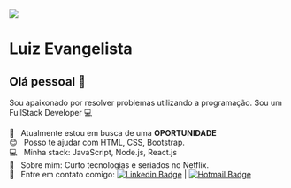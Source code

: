 <img width="auto" src="https://github.com/tgmarinho/tgmarinho/blob/master/banner.png">


# Luiz Evangelista

## Olá pessoal 👋
Sou apaixonado por resolver problemas utilizando a programação.
Sou um FullStack Developer :computer:

 :rocket:  &nbsp; Atualmente estou em busca de uma **OPORTUNIDADE**
 <br/> :blush: &nbsp; Posso te ajudar com HTML, CSS, Bootstrap.
 <br/> :computer: &nbsp; Minha stack: JavaScript, Node.js, React.js
 <br/> 💬  &nbsp; Sobre mim: Curto tecnologias e seriados no Netflix.
 <br/> :email: &nbsp; Entre em contato comigo: [![Linkedin Badge](https://img.shields.io/badge/-LuizEvangelista-blue?style=flat-square&logo=Linkedin&logoColor=white&link=https://www.linkedin.com/in/devluizevans/)](https://www.linkedin.com/in/devluizevans/) 
| 
[![Hotmail Badge](https://img.shields.io/badge/-lpsedeveloper@hotmail.com-c14438?style=flat-square&logo=Hotmail&logoColor=Blue&link=mailto:lpsedeveloper@hotmail.com)](mailto:lpsedeveloper@hotmail.com)
